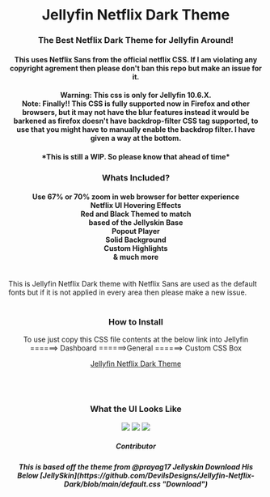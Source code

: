 <div align="center">
<h1>Jellyfin Netflix Dark Theme</h1>
<h3>The Best Netflix Dark Theme for Jellyfin Around!</h3>
<h4>This uses Netflix Sans from the official netflix CSS. If I am violating any copyright agrement then please don't ban this repo but make an issue for it.</h4>
<h4>Warning: This css is only for Jellyfin 10.6.X.<br>
Note: Finally!! This CSS is fully supported now in Firefox and other browsers, but it may not have the blur features instead it would be barkened as firefox doesn't have backdrop-filter CSS tag supported, to use that you might have to manually enable the backdrop filter. I have given a way at the bottom. </h4>
  <h4>*This is still a WIP. So please know that ahead of time*</h4>
</div>
<div align="center">
<h3>Whats Included?</h3>

<h4>Use 67% or 70% zoom in web browser for better experience <br>
Netflix UI Hovering Effects<br>
Red and Black Themed to match<br>
based of the Jellyskin Base<br>  
Popout Player<br>
Solid Background<br>
Custom Highlights<br>
& much more<br>
</h4>

</div>
<br>
This is Jellyfin Netflix Dark theme with Netflix Sans are used as the default fonts but if it is not applied in every area then please make a new issue.
<br>
<br>
<div align="center">
<h3>How to Install</h4><div align="center">
  To use just copy this CSS file contents at the below link into Jellyfin ======> Dashboard ======>General ======> Custom CSS Box 

[Jellyfin Netflix Dark Theme](https://github.com/DevilsDesigns/Jellyfin-Netflix-Dark/blob/main/default.css "Custom CSS")
</div>
<br>
<br>
<div align="center">
<h3 align="ceter" class="animations">What the UI Looks Like</h3>
<img src="https://github.com/DevilsDesigns/Jellyfin-Netflix-Dark/blob/main/UI-Proof/Netflix%20Dark%20Mode%20Theme.gif?raw=true">
<img src="https://github.com/DevilsDesigns/Jellyfin-Netflix-Dark/blob/main/UI-Proof/Netflix%20Dark%20mode%20Theme%202.gif?raw=true">
<img src="https://github.com/DevilsDesigns/Jellyfin-Netflix-Dark/blob/main/UI-Proof/Netflix%20Dark%20Mode%20Theme%203.gif?raw=true">
</div>

<h5>Contributor <h5>
This is based off the theme from @prayag17 Jellyskin
Download His Below
[JellySkin](https://github.com/DevilsDesigns/Jellyfin-Netflix-Dark/blob/main/default.css "Download")
